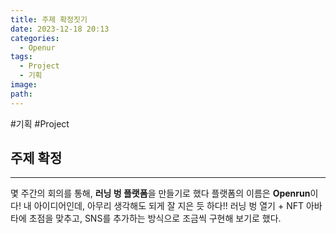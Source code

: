 ```yaml
---
title: 주제 확정짓기
date: 2023-12-18 20:13
categories:
  - Openur
tags:
  - Project
  - 기획
image: 
path:
---
```

#기획 #Project 

## 주제 확정
---

몇 주간의 회의를 통해, **러닝 벙 플랫폼**을 만들기로 했다 플랫폼의 이름은 **Openrun**이다! 내 아이디어인데, 아무리 생각해도 되게 잘 지은 듯 하다!! 러닝 벙 열기 + NFT 아바타에 초점을 맞추고, SNS를 추가하는 방식으로 조금씩 구현해 보기로 했다.
